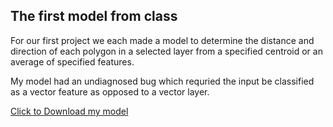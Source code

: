## The first model from class

For our first project we each made a model to determine the distance and direction of each polygon in a selected layer from a specified centroid or an average of specified features.

My model had an undiagnosed bug which requried the input be classified as a vector feature as opposed to a vector layer.

[Click to Download my model](lab_1_finalmodel.model3)
